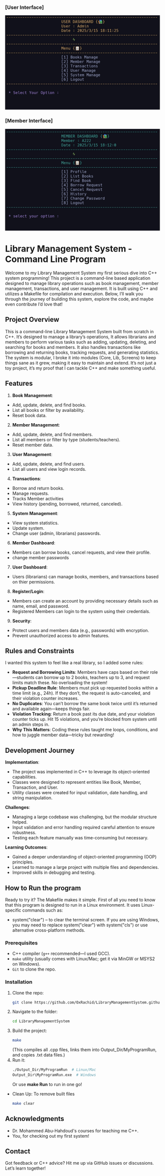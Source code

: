 ### [User Interface]
![Diagram](UserDashboardscreenshot.jpg)
### [Member Interface]
![Diagram](MemberDashboardscreenshot.jpg)

# Library Management System - Command Line Program

Welcome to my Library Management System my first serious dive into C++ system programming!
This project is a command-line based application designed to manage library operations such as book management, member management, transactions, and user management. It is built using C++ and utilizes a Makefile for compilation and execution.
Below, I’ll walk you through the journey of building this system, explore the code, and maybe even contribute I’d love that!

## Project Overview
This is a command-line Library Management System built from scratch in C++. It’s designed to manage a library’s operations, 
It allows librarians and members to perform various tasks such as adding, updating, deleting, and searching for books and members. It also handles transactions like borrowing and returning books, tracking requests, and generating statistics. The system is modular, I broke it into modules (Core, Lib, Screens) to keep things sane as it grew, making it easy to maintain and extend.
It’s not just a toy project, it’s my proof that I can tackle C++ and make something useful.

## Features
 1. **Book Management**: 
   - Add, update, delete, and find books.
   - List all books or filter by availability.
   - Reset book data.
 2. **Member Management**:
   - Add, update, delete, and find members.
   - List all members or filter by type (students/teachers).
   - Reset member data.
 3. **User Management**:
   - Add, update, delete, and find users.
   - List all users and view login records.
 4. **Transactions**: 
   - Borrow and return books.
   - Manage requests.
   - Tracks Member activities
   - View history (pending, borrowed, returned, canceled).
 5. **System Management**: 
   - View system statistics.
   - Update system.
   - Change user (admin, librarians) passwords.
 6. **Member Dashboard**: 
   - Members can borrow books, cancel requests, and view their profile.
   - change member passwords
 7. **User Dashboard**: 
   - Users (librarians) can manage books, members, and transactions based on thier permissions.
 8. **Register/Login**:
   - Members can create an account by providing necessary details such as name, email, and password.
   - Registered Members can login to the system using their credentials.
 9. **Security**:
   - Protect users and members data (e.g., passwords) with encryption.
   - Prevent unauthorized access to admin features.


## Rules and Constraints
I wanted this system to feel like a real library, so I added some rules:
- **Request and Borrowing Limits**: Members have caps based on their role—students can borrow up to 2 books, teachers up to 3, and request limits match these. No overloading the system!
- **Pickup Deadline Rule**: Members must pick up requested books within a time limit (e.g., 24h). If they don’t, the request is auto-canceled, and their violation counter increases.
- **No Duplicates**: You can’t borrow the same book twice until it’s returned and available again—keeps things fair.
- **Violation Tracking**: Return a book past its due date, and your violation counter ticks up. Hit 15 violations, and you’re blocked from system until an admin steps in.
- **Why This Matters**: Coding these rules taught me loops, conditions, and how to juggle member data—tricky but rewarding!

## Development Journey
**Implementation**: 
   - The project was implemented in C++ to leverage its object-oriented capabilities.
   - Classes were designed to represent entities like Book, Member, Transaction, and User.
   - Utility classes were created for input validation, date handling, and string manipulation.

**Challenges**:
   - Managing a large codebase was challenging, but the modular structure helped.
   - Input validation and error handling required careful attention to ensure robustness.
   - Testing each feature manually was time-consuming but necessary.
   
**Learning Outcomes**:
   - Gained a deeper understanding of object-oriented programming (OOP) principles.
   - Learned to manage a large project with multiple files and dependencies.
   - Improved skills in debugging and testing.

## How to Run the program
Ready to try it? The Makefile makes it simple.
First of all you need to know that this program is designed to run in a Linux environment. It uses Linux-specific commands such as:
   - system("clear") – to clear the terminal screen.
If you are using Windows, you may need to replace system("clear") with system("cls") or use alternative cross-platform methods.
### Prerequisites 
   - C++ compiler (`g++` recommended—I used GCC).
   - `make` utility (usually comes with Linux/Mac; get it via MinGW or MSYS2 on Windows).
   - `Git` to clone the repo.
### Installation
1. Clone the repo:
    ```bash
    git clone https://github.com/OxRachid/LibraryManagementSystem.github
    ```
2. Navigate to the folder:
    ```bash
    cd LibraryManagementSystem
    ```
3. Build the project:
   ```bash
   make
   ```
   (This compiles all .cpp files, links them into Output_Dir/MyProgramRun, and copies .txt data files.)
4. Run it:
   ```bash
   ./Output_Dir/MyProgramRun  # Linux/Mac
   Output_Dir\MyProgramRun.exe  # Windows
   ```
   Or use **make Run** to run in one go!

- Clean Up:
   To remove built files
   ```bash
   make clear
   ```
## Acknowledgments
  - Dr. Mohammed Abu-Hahdoud's courses for teaching me C++.
  - You, for checking out my first system!

## Contact
  Got feedback or C++ advice? Hit me up via GitHub issues or discussions. Let’s learn together!

